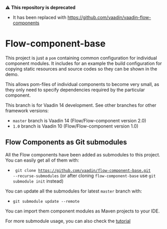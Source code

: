  ⚠️ **This repository is deprecated**
 
- It has been replaced with https://github.com/vaadin/vaadin-flow-components

# Flow-component-base

This project is just a `pom` containing common configuration for individual component modules. It includes for an example the build configuration for copying static resources and source codes so they can be shown in the demo.

This allows pom-files of individual components to become very small, as they only need to specify dependencies required by the particular component.

This branch is for Vaadin 14 development. See other branches for other framework versions:

 - `master` branch is Vaadin 14 (Flow/Flow-component version 2.0)
 - `1.0` branch is Vaadin 10 (Flow/Flow-component version 1.0)

## Flow Components as Git submodules
All the Flow components have been added as submodules to this project. You can easily get all of them with:
 - <code> git clone  https://github.com/vaadin/flow-component-base.git --recurse-submodules</code> (or after cloning `flow-component-base` use <code>git submodule init</code> instead)

You can update all the submodules for latest `master` branch with:
 - <code>git submodule update --remote</code>

You can import them component modules as Maven projects to your IDE.

For more submodule usage, you can also check the [tutorial](https://git-scm.com/docs/git-submodule)
